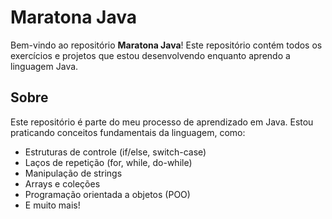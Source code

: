 # Maratona Java

Bem-vindo ao repositório **Maratona Java**! Este repositório contém todos os exercícios e projetos que estou desenvolvendo enquanto aprendo a linguagem Java.

## Sobre

Este repositório é parte do meu processo de aprendizado em Java. Estou praticando conceitos fundamentais da linguagem, como:

- Estruturas de controle (if/else, switch-case)
- Laços de repetição (for, while, do-while)
- Manipulação de strings
- Arrays e coleções
- Programação orientada a objetos (POO)
- E muito mais!
